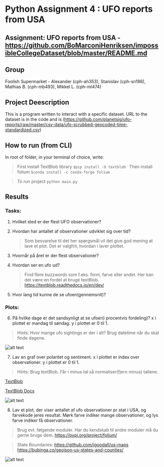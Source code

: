 # Python Assignment 4 : UFO reports from USA


## Assignment: UFO reports from USA - https://github.com/BoMarconiHenriksen/impossibleCollegeDataset/blob/master/README.md

## Group
Foolish Supermarket - Alexander (cph-ah353), Stanislav (cph-sn186), Mathias B. (cph-mb493), Mikkel L. (cph-ml474)

## Project Deescription
This is a program written to interact with a specific dataset.
URL to the dataset is in the code and is (https://github.com/planetsig/ufo-reports/raw/master/csv-data/ufo-scrubbed-geocoded-time-standardized.csv)

## How to run (from CLI)
In root of folder, in your terminal of choice, write:

> First install TextBlob library
```$pip install -U textblob ```
> Then install folium
```$conda install -c conda-forge folium```

> To run project
```python main.py```


## Results

### Tasks:
1. Hvilket sted er der flest UFO observationer?

2. Hvordan har antallet af observationer udviklet sig over tid?
    >Som besvarelse til det her spørgsmål vil det give god mening at lave et plot. Det er valgfrit, hvordan i laver plottet.

3. Hvornår på året er der flest observationer?

4. Hvordan ser en ufo ud?
    >Find flere buzzwords som f.eks. form, farve eller andet. Her kan det være en fordel at bruge textBlob. https://textblob.readthedocs.io/en/dev/

5. Hvor lang tid kunne de se ufoen(gennemsnit)?

### Plots:

6. På hvilke dage er det sandsynligt at se ufoer(i procentvis fordeling)?
x i plottet er mandag til søndag.
y i plottet er 0 til 1.

>Hints:
>Hvor mange ufo sightings er der i alt?
>Brug datetime når du skal finde dagene.

![alt text](img1.png)

7. Lav en graf over polaritet og sentiment.
x i plottet er index over observationer.
y i plottet er 0 til 1.

>Hints:
>Brug textBlob.
>Får i minus tal så normaliser(fjern minus) tallene.
    
[TextBlob](https://textblob.readthedocs.io/en/dev/)

[TextBlob Docs](https://textblob.readthedocs.io/en/dev/quickstart.html#sentiment-analysis)

![alt text](img2.png)

8. Lav et plot, der viser antallet af ufo observationer pr stat i USA, og farvekode jeres resultat. Mørk farve indiker mange observationer, og lys farve indiker få observationer.

>Brug evt. følgende moduler. Har du kendskab til andre moduler må du gerne bruge dem.
https://pypi.org/project/folium/

>State Boundaries:
https://github.com/jgoodall/us-maps
https://bubinga.co/geojson-us-states-and-counties/

![alt text](img3.png)